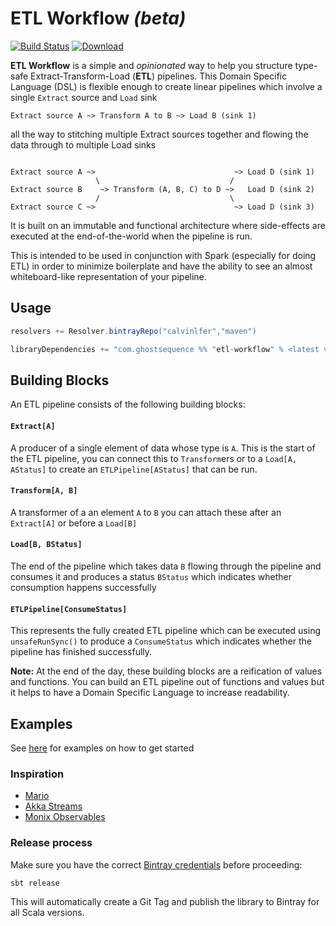 # ETL Workflow _(beta)_ #

[![Build Status](https://travis-ci.org/calvinlfer/etl-workflow.svg?branch=master)](https://travis-ci.org/calvinlfer/etl-workflow)
[![Download](https://api.bintray.com/packages/calvinlfer/maven/etl-workflow/images/download.svg) ](https://bintray.com/calvinlfer/maven/etl-workflow/_latestVersion)

**ETL Workflow** is a simple and *opinionated* way to help you structure type-safe Extract-Transform-Load (**ETL**) 
pipelines. This Domain Specific Language (DSL) is flexible enough to create linear pipelines which involve a single 
`Extract` source and `Load` sink 

```
Extract source A ~> Transform A to B ~> Load B (sink 1)
```

all the way to stitching multiple Extract sources together and flowing the data through to multiple Load sinks

```

Extract source A ~>                               ~> Load D (sink 1)
                   \                             /
Extract source B    ~> Transform (A, B, C) to D ~>   Load D (sink 2)
                   /                             \
Extract source C ~>                               ~> Load D (sink 3)

``` 

It is built on an immutable and functional architecture where side-effects are executed at the end-of-the-world when the 
pipeline is run. 

This is intended to be used in conjunction with Spark (especially for doing ETL) in order to minimize boilerplate and 
have the ability to see an almost whiteboard-like representation of your pipeline.

## Usage ##
```sbt
resolvers += Resolver.bintrayRepo("calvinlfer","maven")

libraryDependencies += "com.ghostsequence %% "etl-workflow" % <latest version info at the top>"
```

## Building Blocks ##

An ETL pipeline consists of the following building blocks:

#### `Extract[A]` ####
A producer of a single element of data whose type is `A`. This is the start of the ETL pipeline, you can connect this
to `Transform`ers or to a `Load[A, AStatus]` to create an `ETLPipeline[AStatus]` that can be run.

#### `Transform[A, B]` ####
A transformer of a an element `A` to `B` you can attach these after an `Extract[A]` or before a `Load[B]`

#### `Load[B, BStatus]` ####
The end of the pipeline which takes data `B` flowing through the pipeline and consumes it and produces a status 
`BStatus` which indicates whether consumption happens successfully

#### `ETLPipeline[ConsumeStatus]` ####
This represents the fully created ETL pipeline which can be executed using `unsafeRunSync()` to produce a 
`ConsumeStatus` which indicates whether the pipeline has finished successfully.

**Note:** At the end of the day, these building blocks are a reification of values and functions. You can build an 
ETL pipeline out of functions and values but it helps to have a Domain Specific Language to increase readability.

## Examples ##
See [here](src/main/tut/Examples.md) for examples on how to get started

### Inspiration ###

- [Mario](https://github.com/intentmedia/mario)
- [Akka Streams](https://doc.akka.io/docs/akka/2.5/stream/index.html)
- [Monix Observables](https://monix.io)


### Release process ###
Make sure you have the correct [Bintray credentials](http://queirozf.com/entries/publishing-an-sbt-project-onto-bintray-an-example)
before proceeding:

```bash
sbt release
```

This will automatically create a Git Tag and publish the library to Bintray for all Scala versions.